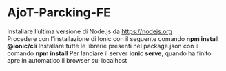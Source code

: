 # AjoT-Parcking-FE


Installare l’ultima versione di Node.js da https://nodejs.org <br />
Procedere con l’installazione di Ionic con il seguente comando **npm install @ionic/cli**
Installare tutte le librerie presenti nel package.json con il comando **npm install**
Per lanciare il server **ionic serve**, quando ha finito apre in automatico il browser sul localhost
